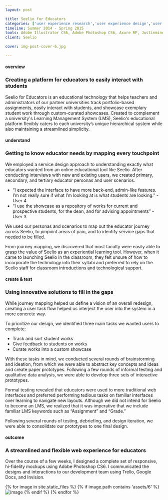```yaml
---
layout: post

title: Seelio for Educators
categories: ['user experience research','user experience design','user interface design','featured']
timeline: Summer 2014 - Spring 2015
tools: Adobe Illustrator CS6, Adobe Photoshop CS6, Axure RP, Justinmind, InVision
client: Seelio

cover: img-post-cover-6.jpg

---
```


<!-- status: needs images, role -->

<h4 class="heading heading--regular heading--emphasize">overview</h4>
<div class="marker-post-heading"></div>
<h3 class="heading heading--fancy">Creating a platform for educators to easily interact with students</h3>
<p>
	Seelio for Educators is an educational technology that helps teachers and administrators of our partner universities track portfolio-based assignments, easily interact with students, and showcase exemplary student work through custom-curated showcases. Created to complement a university's Learning Management System (LMS), Seelio's educational platform flexibly caters to each university’s unique hierarchical system while also maintaining a streamlined simplicity.
</p>

<h4 class="heading heading--regular heading--emphasize post__heading--stacked">understand</h4>
<div class="marker-post-heading"></div>
<h3 class="heading heading--fancy">Getting to know educator needs by mapping every touchpoint</h3>
<p>
	We employed a service design approach to understanding exactly what educators wanted from an online educational tool like Seelio. After conducting interviews with new and existing users, we created primary, secondary, and tertiary educator personas and user scenarios.
</p>
<div class="post__quote">
	<ul>
		<li>“I expected the interface to have more back-end, admin-like features. I’m not really sure if what I’m looking at is what students are looking.” - User 4</li>
		<li>“I use the showcase as a repository of works for current and prospective students, for the dean, and for advising appointments”  - User 3</li>
	</ul>
</div>
<p>
	We used our personas and scenarios to map out the educator journey across Seelio, to pinpoint areas of pain, and to identify service gaps that needed to be filled.
</p>
<p>
	From journey mapping, we discovered that most faculty were easily able to grasp the value of Seelio as an experiential learning tool. However, when it came to launching Seelio in the classroom, they felt unsure of how to incorporate the technology into their syllabi and preferred to rely on the Seelio staff for classroom introductions and technological support.
</p>

<h4 class="heading heading--regular heading--emphasize post__heading--stacked">create & test</h4>
<div class="marker-post-heading"></div>
<h3 class="heading heading--fancy">Using innovative solutions to fill in the gaps</h3>
<p>
	While journey mapping helped us define a vision of an overall redesign, creating a user task flow helped us interject the user into the system in a more concrete way.
</p>
<p>
	To prioritize our design, we identified three main tasks we wanted users to complete:
</p>
<ul>
	<li>Track and sort student works</li>
	<li>Give feedback to students on works</li>
	<li>Curate works into a custom showcase</li>
</ul>
<p>
	With these tasks in mind, we conducted several rounds of brainstorming and ideation, from which we were able to abstract key concepts and ideas and create paper prototypes. Following a few rounds of informal testing and qualitative data analysis, we were able to develop three sets of interactive prototypes.
</p>
<p>
	Formal testing revealed that educators were used to more traditional web interfaces and preferred performing tedious tasks on familiar interfaces over learning to navigate new layouts. Although we did not intend for Seelio to become an LMS, we realized that it was imperative that we include familiar LMS keywords such as “Assignment” and “Grade.” 
</p>
<p>
	Following several rounds of testing, debriefing, and design iteration, we were able to consolidate our prototypes to one final design.
</p>

<h4 class="heading heading--regular heading--emphasize post__heading--stacked">outcome</h4>
<div class="marker-post-heading"></div>
<h3 class="heading heading--fancy">A streamlined and flexible web experience for educators</h3>
<p>
</p>
<p>
	Over the course of a few weeks, I designed a complete set of responsive, hi-fidelity mockups using Adobe Photoshop CS6. I communicated the designs and interactions to our development team using Trello, Google Docs, and Invision.
</p>

{% for image in site.static_files %}
    {% if image.path contains 'assets/6' %}
        <img src="{{ site.baseurl }}{{ image.path }}" alt="image" class="post__asset"/>
    {% endif %}
{% endfor %}
